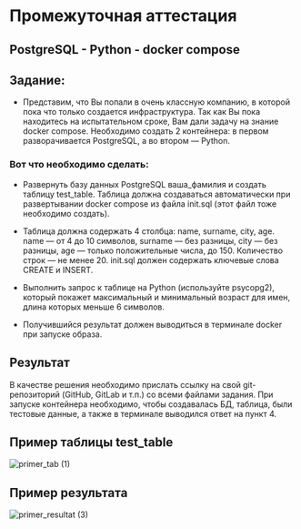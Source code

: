 # Промежуточная аттестация 


## PostgreSQL - Python - docker compose

## Задание:
- Представим, что Вы попали в очень классную компанию, в которой пока что только создается инфраструктура. Так как Вы пока находитесь на испытательном сроке, Вам дали задачу на знание docker compose.
Необходимо создать 2 контейнера: в первом разворачивается PostgreSQL, а во втором  — Python.

### Вот что необходимо сделать:

- Развернуть базу данных PostgreSQL ваша_фамилия и создать таблицу test_table. Таблица должна создаваться автоматически при развертывании docker compose из файла init.sql (этот файл тоже необходимо создать).

- Таблица должна содержать 4 столбца: name, surname, city, age. name — от 4 до 10 символов, surname — без разницы, city — без разницы, age — только положительные числа, до 150. Количество строк — не менее 20. init.sql должен содержать ключевые слова CREATE и INSERT.

- Выполнить запрос к таблице на Python (используйте psycopg2), который покажет максимальный и минимальный возраст для имен, длина которых меньше 6 символов.

- Получившийся результат должен выводиться в терминале docker при запуске образа. 

## Результат
В качестве решения необходимо прислать ссылку на свой git-репозиторий (GitHub, GitLab и т.п.) со всеми файлами задания. При запуске контейнера необходимо, чтобы создавалась БД, таблица, были тестовые данные, а также в терминале выводился ответ на пункт 4.

## Пример таблицы test_table
![primer_tab (1)](https://github.com/user-attachments/assets/4f6604cf-6351-4a28-885f-a7365db64e84)

## Пример результата
![primer_resultat (3)](https://github.com/user-attachments/assets/fc120a1b-c729-449c-8bcb-eb0c94822469)


